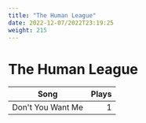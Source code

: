 ```yaml
---
title: "The Human League"
date: 2022-12-07/2022T23:19:25
weight: 215
---
```


# The Human League

 Song | Plays 
----- | -----:
Don't You Want Me | 1

